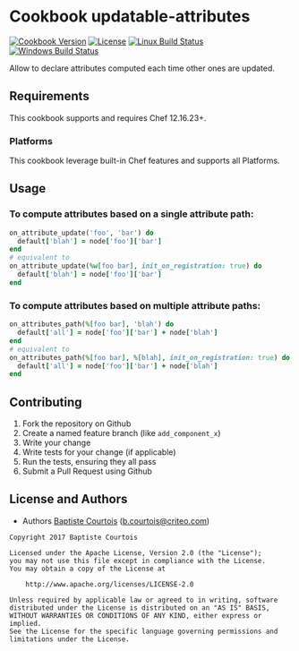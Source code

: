 # Cookbook updatable-attributes
[![Cookbook Version][cookbook_version]][cookbook_page]
[![License][license_shield]][license_file]
[![Linux Build Status][linux_build_shield]][linux_build_status]
[![Windows Build Status][windows_build_shield]][windows_build_status]

Allow to declare attributes computed each time other ones are updated.

## Requirements

This cookbook supports and requires Chef 12.16.23+.

### Platforms

This cookbook leverage built-in Chef features and supports all Platforms.

## Usage

### To compute attributes based on a single attribute path:

```ruby
on_attribute_update('foo', 'bar') do
  default['blah'] = node['foo']['bar']
end
# equivalent to
on_attribute_update(%w[foo bar], init_on_registration: true) do
  default['blah'] = node['foo']['bar']
end
```

### To compute attributes based on multiple attribute paths:

```ruby
on_attributes_path(%[foo bar], 'blah') do
  default['all'] = node['foo']['bar'] + node['blah']
end
# equivalent to
on_attributes_path(%[foo bar], %[blah], init_on_registration: true) do
  default['all'] = node['foo']['bar'] + node['blah']
end
```

## Contributing

1. Fork the repository on Github
2. Create a named feature branch (like `add_component_x`)
3. Write your change
4. Write tests for your change (if applicable)
5. Run the tests, ensuring they all pass
6. Submit a Pull Request using Github

## License and Authors

* Authors [Baptiste Courtois][annih] (<b.courtois@criteo.com>)

```text
Copyright 2017 Baptiste Courtois

Licensed under the Apache License, Version 2.0 (the "License");
you may not use this file except in compliance with the License.
You may obtain a copy of the License at

    http://www.apache.org/licenses/LICENSE-2.0

Unless required by applicable law or agreed to in writing, software
distributed under the License is distributed on an "AS IS" BASIS,
WITHOUT WARRANTIES OR CONDITIONS OF ANY KIND, either express or implied.
See the License for the specific language governing permissions and
limitations under the License.
```
[annih]:                https://github.com/Annih
[repository]:           https://github.com/Annih/chef-updatable-attributes
[cookbook_version]:     https://img.shields.io/cookbook/v/updatable-attributes.svg
[cookbook_page]:        https://supermarket.chef.io/cookbooks/updatable-attributes
[license_file]:         https://github.com/Annih/chef-updatable-attributes/blob/master/LICENSE
[license_shield]:       https://img.shields.io/github/license/Annih/chef-updatable-attributes.svg
[linux_build_shield]:   https://img.shields.io/travis/Annih/chef-updatable-attributes/master.svg?label=linux
[linux_build_status]:   https://travis-ci.org/Annih/chef-updatable-attributes/branches
[windows_build_shield]: https://img.shields.io/appveyor/ci/Annih/chef-updatable-attributes/master.svg?label=windows
[windows_build_status]: https://ci.appveyor.com/project/Annih/chef-updatable-attributes?branch=master
